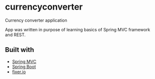 # currencyconverter
Currency converter application

App was written in purpose of learning basics of Spring MVC framework and REST.

## Built with
* [Spring MVC](https://projects.spring.io/spring-framework/)
* [Spring Boot](https://projects.spring.io/spring-boot/)
* [fixer.io](https://fixer.io/)

